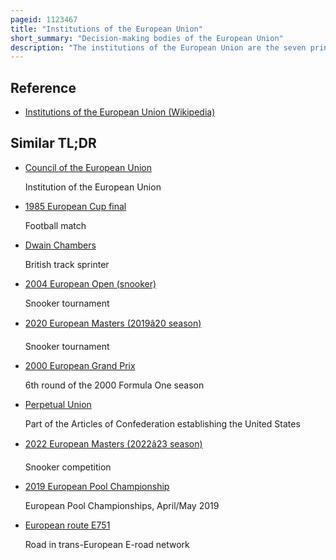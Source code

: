 ```yaml
---
pageid: 1123467
title: "Institutions of the European Union"
short_summary: "Decision-making bodies of the European Union"
description: "The institutions of the European Union are the seven principal decision-making bodies of the European Union and the Euratom. They are, as listed in Article 13 of the Treaty on European Union: the European Parliament, the European Council, the Council of the European Union, the european Commission, the Court of Justice of the European Union, the european Central Bank and the european Court of Auditors."
---
```


## Reference

- [Institutions of the European Union (Wikipedia)](https://en.wikipedia.org/?curid=1123467)

## Similar TL;DR

- [Council of the European Union](/tldr/en/council-of-the-european-union)

  Institution of the European Union

- [1985 European Cup final](/tldr/en/1985-european-cup-final)

  Football match

- [Dwain Chambers](/tldr/en/dwain-chambers)

  British track sprinter

- [2004 European Open (snooker)](/tldr/en/2004-european-open-snooker)

  Snooker tournament

- [2020 European Masters (2019â20 season)](/tldr/en/2020-european-masters-201920-season)

  Snooker tournament

- [2000 European Grand Prix](/tldr/en/2000-european-grand-prix)

  6th round of the 2000 Formula One season

- [Perpetual Union](/tldr/en/perpetual-union)

  Part of the Articles of Confederation establishing the United States

- [2022 European Masters (2022â23 season)](/tldr/en/2022-european-masters-202223-season)

  Snooker competition

- [2019 European Pool Championship](/tldr/en/2019-european-pool-championship)

  European Pool Championships, April/May 2019

- [European route E751](/tldr/en/european-route-e751)

  Road in trans-European E-road network
